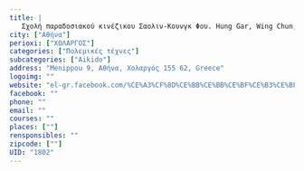 ```yaml
---
title: |
   Σχολή παραδοσιακού κινέζικου Σαολιν-Κουνγκ Φου. Hung Gar, Wing Chun, Sanda, Tai Chi,Yoga, AIKIDO
city: ["Αθήνα"]
perioxi: ["ΧΟΛΑΡΓΟΣ"]
categories: ["Πολεμικές τέχνες"]
subcategories: ["Aikido"]
address: "Menippou 9, Αθήνα, Χολαργός 155 62, Greece"
logoimg: ""
website: "el-gr.facebook.com/%CE%A3%CF%8D%CE%BB%CE%BB%CE%BF%CE%B3%CE%BF%CF%82-Traditional-Chinese-ShaoLin-Kung-Fu-Hung-Gar-524379450927119/about"
facebook: ""
phone: ""
email: ""
courses: ""
places: [""]
rensponsibles: ""
zipcode: [""]
UID: "1802"
---
```




